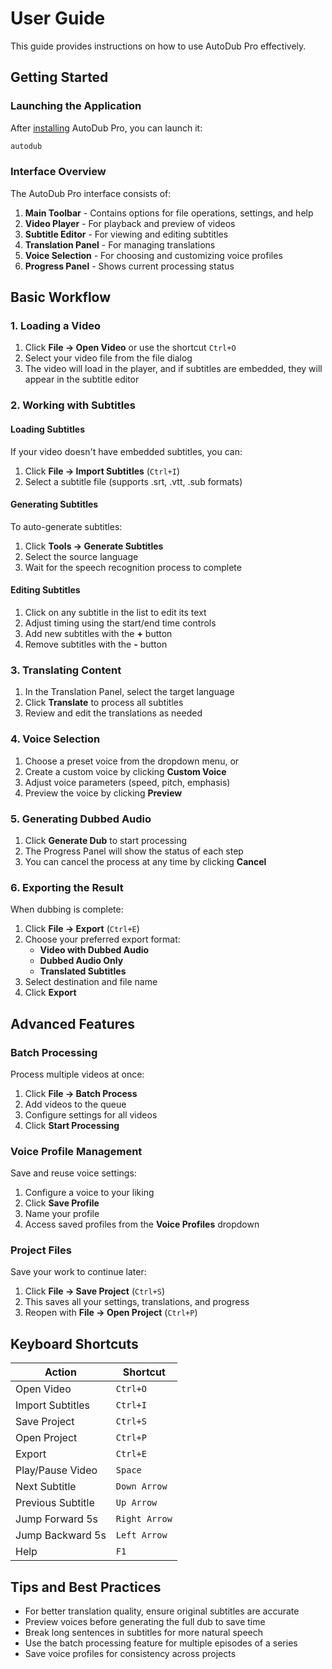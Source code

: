 # User Guide

This guide provides instructions on how to use AutoDub Pro effectively.

## Getting Started

### Launching the Application

After [installing](installation.md) AutoDub Pro, you can launch it:

```bash
autodub
```

### Interface Overview

The AutoDub Pro interface consists of:

1. **Main Toolbar** - Contains options for file operations, settings, and help
2. **Video Player** - For playback and preview of videos
3. **Subtitle Editor** - For viewing and editing subtitles
4. **Translation Panel** - For managing translations
5. **Voice Selection** - For choosing and customizing voice profiles
6. **Progress Panel** - Shows current processing status

## Basic Workflow

### 1. Loading a Video

1. Click **File → Open Video** or use the shortcut `Ctrl+O`
2. Select your video file from the file dialog
3. The video will load in the player, and if subtitles are embedded, they will appear in the subtitle editor

### 2. Working with Subtitles

#### Loading Subtitles
If your video doesn't have embedded subtitles, you can:
1. Click **File → Import Subtitles** (`Ctrl+I`)
2. Select a subtitle file (supports .srt, .vtt, .sub formats)

#### Generating Subtitles
To auto-generate subtitles:
1. Click **Tools → Generate Subtitles**
2. Select the source language
3. Wait for the speech recognition process to complete

#### Editing Subtitles
1. Click on any subtitle in the list to edit its text
2. Adjust timing using the start/end time controls
3. Add new subtitles with the **+** button
4. Remove subtitles with the **-** button

### 3. Translating Content

1. In the Translation Panel, select the target language
2. Click **Translate** to process all subtitles
3. Review and edit the translations as needed

### 4. Voice Selection

1. Choose a preset voice from the dropdown menu, or
2. Create a custom voice by clicking **Custom Voice**
3. Adjust voice parameters (speed, pitch, emphasis)
4. Preview the voice by clicking **Preview**

### 5. Generating Dubbed Audio

1. Click **Generate Dub** to start processing
2. The Progress Panel will show the status of each step
3. You can cancel the process at any time by clicking **Cancel**

### 6. Exporting the Result

When dubbing is complete:
1. Click **File → Export** (`Ctrl+E`)
2. Choose your preferred export format:
   - **Video with Dubbed Audio**
   - **Dubbed Audio Only**
   - **Translated Subtitles**
3. Select destination and file name
4. Click **Export**

## Advanced Features

### Batch Processing

Process multiple videos at once:
1. Click **File → Batch Process**
2. Add videos to the queue
3. Configure settings for all videos
4. Click **Start Processing**

### Voice Profile Management

Save and reuse voice settings:
1. Configure a voice to your liking
2. Click **Save Profile**
3. Name your profile
4. Access saved profiles from the **Voice Profiles** dropdown

### Project Files

Save your work to continue later:
1. Click **File → Save Project** (`Ctrl+S`)
2. This saves all your settings, translations, and progress
3. Reopen with **File → Open Project** (`Ctrl+P`)

## Keyboard Shortcuts

| Action | Shortcut |
|--------|----------|
| Open Video | `Ctrl+O` |
| Import Subtitles | `Ctrl+I` |
| Save Project | `Ctrl+S` |
| Open Project | `Ctrl+P` |
| Export | `Ctrl+E` |
| Play/Pause Video | `Space` |
| Next Subtitle | `Down Arrow` |
| Previous Subtitle | `Up Arrow` |
| Jump Forward 5s | `Right Arrow` |
| Jump Backward 5s | `Left Arrow` |
| Help | `F1` |

## Tips and Best Practices

- For better translation quality, ensure original subtitles are accurate
- Preview voices before generating the full dub to save time
- Break long sentences in subtitles for more natural speech
- Use the batch processing feature for multiple episodes of a series
- Save voice profiles for consistency across projects 